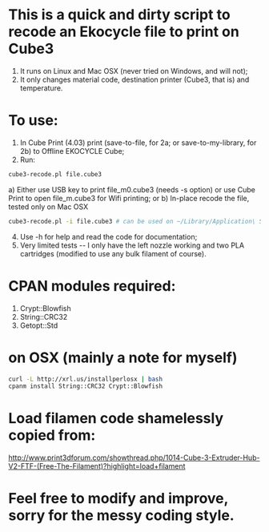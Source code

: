 # This is a quick and dirty script to recode an Ekocycle file to print on Cube3
1) It runs on Linux and Mac OSX (never tried on Windows, and will not);
2) It only changes material code, destination printer (Cube3, that is) and temperature.

# To use:
1) In Cube Print (4.03) print (save-to-file, for 2a; or save-to-my-library, for 2b) to Offline EKOCYCLE Cube;
2) Run:
```sh
cube3-recode.pl file.cube3
```
a) Either use USB key to print file_m0.cube3 (needs -s option) or use Cube Print to open file_m.cube3 for Wifi printing;
or 
b) In-place recode the file, tested only on Mac OSX
```sh
cube3-recode.pl -i file.cube3 # can be used on ~/Library/Application\ Support/com.threedsystems.Cubify/CubeFiles/file.cube3 directly
```

4) Use -h for help and read the code for documentation;
5) Very limited tests -- I only have the left nozzle working and two PLA cartridges (modified to use any bulk filament of course).

# CPAN modules required:
1) Crypt::Blowfish
2) String::CRC32
3) Getopt::Std

# on OSX (mainly a note for myself)
```sh
curl -L http://xrl.us/installperlosx | bash
cpanm install String::CRC32 Crypt::Blowfish
```

# Load filamen code shamelessly copied from:
http://www.print3dforum.com/showthread.php/1014-Cube-3-Extruder-Hub-V2-FTF-(Free-The-Filament)?highlight=load+filament

# Feel free to modify and improve, sorry for the messy coding style.
